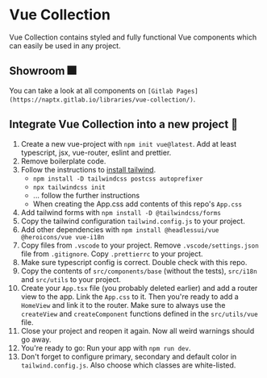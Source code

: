 # Vue Collection

Vue Collection contains styled and fully functional Vue components which can easily be used in any project.

## Showroom 🎆

You can take a look at all components on `[Gitlab Pages](https://naptx.gitlab.io/libraries/vue-collection/)`.

## Integrate Vue Collection into a new project 🔨

1. Create a new vue-project with `npm init vue@latest`. Add at least typescript, jsx, vue-router, eslint and prettier.
2. Remove boilerplate code.
3. Follow the instructions to [install tailwind](https://tailwindcss.com/docs/installation/using-postcss).
    - `npm install -D tailwindcss postcss autoprefixer`
    - `npx tailwindcss init`
    - ... follow the further instructions
    - When creating the App.css add contents of this repo's `App.css`
4. Add tailwind forms with `npm install -D @tailwindcss/forms`
5. Copy the tailwind configuration `tailwind.config.js` to your project.
6. Add other dependencies with `npm install @headlessui/vue @heroicons/vue vue-i18n`
7. Copy files from `.vscode` to your project. Remove `.vscode/settings.json` file from `.gitignore`. Copy `.prettierrc` to your project.
8. Make sure typescript config is correct. Double check with this repo.
9. Copy the contents of `src/components/base` (without the tests), `src/i18n` and `src/utils` to your project.
10. Create your `App.tsx` file (you probably deleted earlier) and add a router view to the app. Link the `App.css` to it. Then you're ready to add a `HomeView` and link it to the router. Make sure to always use the `createView` and `createComponent` functions defined in the `src/utils/vue` file.
11. Close your project and reopen it again. Now all weird warnings should go away.
12. You're ready to go: Run your app with `npm run dev`.
13. Don't forget to configure primary, secondary and default color in `tailwind.config.js`. Also choose which classes are white-listed.
